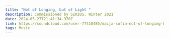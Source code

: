 ```yaml
---
title: "Not of Longing, but of Light "
description: Commissioned by SIRIUS, Winter 2021
date: 2024-05-27T21:41:34.370Z
link: https://soundcloud.com/user-77418485/maija-sofia-not-of-longing-but-of-light-2021?si=0afae3ab17d64d3da55b4e9e2e6fbcf5&utm_source=clipboard&utm_medium=text&utm_campaign=social_sharing
tags: Music
---
```

